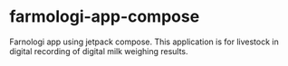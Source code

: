 # farmologi-app-compose
Farnologi app using jetpack compose. This application is for livestock in digital recording of digital milk weighing results. 

